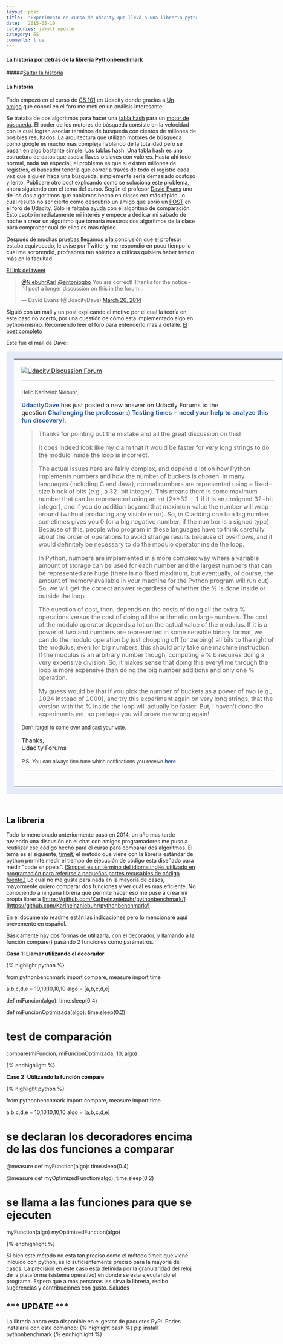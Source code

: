 ```yaml
---
layout: post
title:  "Experimento en curso de udacity que llevó a una libreria python."
date:   2015-05-10
categories: jekyll update
category: ES
comments: true
---
```


#### La historia por detrás de la libreria [Pythonbenchmark](https://github.com/Karlheinzniebuhr/pythonbenchmark/)

#####<A HREF="#libreria">Saltar la historia</A>

#### La historia
Todo empezó en el curso de <a href="https://www.udacity.com/course/cs101" target="_blank">CS 101</a>&nbsp;en <span class="lG">Udacity</span> donde gracias a&nbsp;<a href="https://twitter.com/antoniogbo" target="_blank">Un amigo</a>&nbsp;que conocí en el foro me metí en un análisis interesante.

Se trataba de dos algoritmos para hacer una [tabla hash](http://es.wikipedia.org/wiki/Tabla_hash) para un [motor de búsqueda](http://es.wikipedia.org/wiki/Motor_de_b%C3%BAsqueda). El poder de los motores de búsqueda consiste en la velocidad con la cual logran asociar terminos de búsqueda con cientos de millones de posibles resultados. La arquitectura que utilizan motores de búsqueda como google es mucho mas compleja hablando de la totalidad pero se basan en algo bastante simple. Las tablas hash. Una tabla hash es una estructura de datos que asocia llaves o claves con valores. Hasta ahí todo normal, nada tan especial, el problema es que si existen millones de registros, el buscador tendría que correr a través de todo el registro cada vez que alguien haga una búsqueda, simplemente sería demasiado costoso y lento.  Publicaré otro post explicando como se soluciona este problema, ahora siguiendo con el tema del curso. Según el <span class="lG">profesor</span>&nbsp;<a href="http://www.cs.virginia.edu/~evans/" target="_blank">David Evans</a>&nbsp;uno de los dos algoritmos que habíamos hecho en clases era más rápido, lo cual resultó no ser cierto como descubrió un amigo que abrió un&nbsp;<a href="http://forums.udacity.com/questions/100164089/challenging-the-professor-testing-times-need-your-help-to-analyze-this-fun-discovery" target="_blank">POST</a>&nbsp;en <span class="lG">el foro de Udacity</span>. Sólo le faltaba ayuda con el algoritmo de comparación. Esto capto inmediatamente mi interés y empece a dedicar mi sábado de noche a crear un algoritmo que tomaría nuestros dos algoritmos de la clase para comprobar cual de ellos es mas rápido. 

Después de muchas pruebas llegamos a la conclusión que el profesor estaba equivocado, le avise por Twitter y me respondió en poco tiempo lo cual me sorprendió, profesores tan abiertos a críticas quisiera haber tenido más en la facultad.  

[El link del tweet](https://twitter.com/UdacityDave/status/448893996517953536)

<blockquote class="twitter-tweet" lang="en"><p lang="en" dir="ltr"><a href="https://twitter.com/NiebuhrKarl">@NiebuhrKarl</a> <a href="https://twitter.com/antoniogbo">@antoniogbo</a> You are correct! Thanks for the notice - I&#39;ll post a longer discussion on this in the forum...</p>&mdash; David Evans (@UdacityDave) <a href="https://twitter.com/UdacityDave/status/448893996517953536">March 26, 2014</a></blockquote>
<script async src="//platform.twitter.com/widgets.js" charset="utf-8"></script>

Siguió con un mail y un post explicando el motivo por el cual la teoría en este caso no acertó, por una cuestión de cómo esta implementado algo en python mismo. Recomiendo leer el foro para entenderlo mas a detalle.
[El post completo](http://forums.udacity.com/questions/100164089/challenging-the-professor-testing-times-need-your-help-to-analyze-this-fun-discovery)

Este fue el mail de Dave:


<div style="margin:0px"><center><table style="border:20px solid rgb(229,235,248);margin:10px auto;width:750px;text-align:left"><tbody><tr><td style="padding:20px"><div><a href="http://forums.udacity.com/" style="border:0px" target="_blank"><img src="https://ci4.googleusercontent.com/proxy/wsN2DKbjBI7senlAjJqzk9lXNqjACOaM9trJgH04tbyoRY6Q7qCTBBQ6bOocCjdMu4M7ZXG2YoerCVWuqR-dlg=s0-d-e1-ft#http://forums.udacity.com/upfiles/logo.png" alt="Udacity Discussion Forum" border="0"></a><hr style="color:rgb(204,204,204);border:0px;min-height:1px;background-color:rgb(204,204,204);margin-bottom:20px">

<p style="color:rgb(51,51,51);font-family:'helvetica neue',arial,Helvetica,sans-serif;line-height:18px;font-size:14px;margin-top:10px">Hello Karlheinz Niebuhr,</p></div><p style="color:rgb(51,51,51);font-family:'helvetica neue',arial,Helvetica,sans-serif;line-height:18px;font-size:14px;margin-top:10px">

<a href="http://forums.udacity.com/users/100007336/udacitydave" style="color:rgb(48,96,168);text-decoration:none;font-weight:bold" target="_blank">UdacityDave</a>&nbsp;has just posted a new answer on <span class="lG">Udacity</span> Forums to the question&nbsp;<a href="http://forums.udacity.com/questions/100164089/challenging-the-professor-testing-times-need-your-help-to-analyze-this-fun-discovery" style="color:rgb(48,96,168);text-decoration:none;font-weight:bold" target="_blank">Challenging the <span class="lG">professor</span> :) Testing times - need your help to analyze this fun discovery!</a>:</p>

<blockquote><p>Thanks for pointing out the mistake and all the great discussion on this!</p><p>It does indeed look like my claim that it would be faster for very long strings to do the modulo inside the loop is incorrect.</p>

<p>The actual issues here are fairly complex, and depend a lot on how Python implements numbers and how the number of buckets is chosen. In many languages (including C and Java), normal numbers are represented using a fixed-size block of bits (e.g., a 32-bit integer). This means there is some maximum number that can be represented using an int (2**32 - 1 if it is an unsigned 32-bit integer), and if you do addition beyond that maximum value the number will wrap-around (without producing any visible error). So, in C adding one to a big number sometimes gives you 0 (or a big negative number, if the number is a signed type). Because of this, people who program in these languages have to think carefully about the order of operations to avoid strange results because of overflows, and it would definitely be necessary to do the modulo operator inside the loop.</p>

<p>In Python, numbers are implemented in a more complex way where a variable amount of storage can be used for each number and the largest numbers that can be represented are huge (there is no fixed maximum, but eventually, of course, the amount of memory available in your machine for the Python program will run out). So, we will get the correct answer regardless of whether the % is done inside or outside the loop.</p>

<p>The question of cost, then, depends on the costs of doing all the extra % operations versus the cost of doing all the arithmetic on large numbers. The cost of the modulo operator depends a lot on the actual value of the modulus. If it is a power of two and numbers are represented in some sensible binary format, we can do the modulo operation by just chopping off (or zeroing) all bits to the right of the modulus; even for big numbers, this should only take one machine instruction. If the modulus is an arbitrary number though, computing a % b requires doing a very expensive division. So, it makes sense that doing this everytime through the loop is more expensive than doing the big number additions and only one % operation.</p>

<p>My guess would be that if you pick the number of buckets as a power of two (e.g., 1024 instead of 1000), and try this experiment again on very long strings, that the version with the % inside the loop will actually be faster. But, I haven't done the experiments yet, so perhaps you will prove me wrong again!</p>

</blockquote><div><p style="color:rgb(51,51,51);font-family:'helvetica neue',arial,Helvetica,sans-serif;line-height:18px;font-size:14px;margin-top:10px">Don't forget to come over and cast your vote.</p><p style="color:rgb(51,51,51);font-family:'helvetica neue',arial,Helvetica,sans-serif;line-height:18px;font-size:14px;margin-top:10px">

Thanks,<br><span class="lG">Udacity</span> Forums</p><p style="color:rgb(51,51,51);font-family:'helvetica neue',arial,Helvetica,sans-serif;line-height:18px;font-size:14px;margin-top:10px">P.S. You can always fine-tune which notifications you receive&nbsp;<a href="http://forums.udacity.com/users/100113429/karlheinz-niebuhr/subscriptions/" style="color:rgb(48,96,168);text-decoration:none;font-weight:bold" target="_blank">here</a>.</p>

<hr style="color:rgb(204,204,204);border:0px;min-height:1px;background-color:rgb(204,204,204);margin-bottom:20px"><p style="color:rgb(51,51,51);font-family:'helvetica neue',arial,Helvetica,sans-serif;line-height:18px;font-size:14px;margin-top:10px">

<small style="font-family:'Lucida Grande',Trebuchet,Helvetica,sans-serif;font-size:12px"></small></p></div></td></tr></tbody></table></center></div><br>

## <A NAME="libreria">La librería</A>
Todo lo mencionado anteriormente pasó en 2014, un año mas tarde tuviendo una discusión en el chat con amigos programadores me puso a reutilizar ese código hecho para el curso para comparar dos algoritmos. El tema es el siguiente, [timeit](https://docs.python.org/2/library/timeit.html), el método que viene con la librería estándar de python permite medir el tiempo de ejecución de código esta diseñado para medir "code snippets".  [(Snippet es un término del idioma inglés utilizado en programación para referirse a pequeñas partes recusables de código fuente.)](http://es.wikipedia.org/wiki/Snippet) Lo cual no me gusta para nada en la mayoría de casos, mayormente quiero comparar dos funciones y ver cuál es mas eficiente. No conociendo a ninguna librería que permite hacer eso me puse a crear mi propia librería [https://github.com/Karlheinzniebuhr/pythonbenchmark/](https://github.com/Karlheinzniebuhr/pythonbenchmark/) . 

En el documento readme están las indicaciones pero lo mencionaré aquí brevemente en español. 

Básicamente hay dos formas de utilizarla, con el decorador, y llamando a la función compare() pasándo 2 funciones como parámetros. 

**Caso 1: Llamar utilizando el decorador**

{% highlight python %}

from pythonbenchmark import compare, measure
import time

a,b,c,d,e = 10,10,10,10,10
algo = [a,b,c,d,e]

def miFuncion(algo):
    time.sleep(0.4)

def miFuncionOptimizada(algo):
    time.sleep(0.2)

# test de comparación
compare(miFuncion, miFuncionOptimizada, 10, algo)


{% endhighlight %}

**Caso 2: Utilizando la función compare**

{% highlight python %}

from pythonbenchmark import compare, measure
import time

a,b,c,d,e = 10,10,10,10,10
algo = [a,b,c,d,e]

# se declaran los decoradores encima de las dos funciones a comparar
@measure
def myFunction(algo):
    time.sleep(0.4)

@measure
def myOptimizedFunction(algo):
    time.sleep(0.2)

# se llama a las funciones para que se ejecuten
myFunction(algo)
myOptimizedFunction(algo)


{% endhighlight %}


Si bien este método no esta tan preciso como el método timeit que viene inlcuido con python, es lo suficientemente preciso para la mayoría de casos. La precisión en este caso esta definida por la granularidad del reloj de la plataforma (sistema operativo) en donde se esta ejecutando el programa. 
Espero que a más personas les sirva la librería, recibo sugerencias y contribuciones con gusto.
Saludos


## *** UPDATE ***
La libreria ahora esta disponible en el gestor de paquetes PyPi. Podes instalarla con este comando:
{% highlight bash %}
pip install pythonbenchmark
{% endhighlight %}

